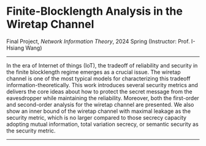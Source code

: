 # Finite-Blocklength Analysis in the Wiretap Channel

Final Project, _Network Information Theory_, 2024 Spring (Instructor: Prof. I-Hsiang Wang)

---

In the era of Internet of things (IoT), the tradeoff of reliability and security in the finite blocklength
regime emerges as a crucial issue. The wiretap channel is one of the most typical models for characterizing
this tradeoff information-theoretically. This work introduces several security metrics and delivers the core
ideas about how to protect the secret message from the eavesdropper while maintaining the reliability.
Moreover, both the first-order and second-order analysis for the wiretap channel are presented.
We also show an inner bound of the wiretap channel with maximal leakage as the security metric, which
is no larger compared to those secrecy capacity adopting mutual information, total variation secrecy, or
semantic security as the security metric.

---

<VFDownload text='Download Paper' href='/projects/WTC-NIT/Finite_blocklength_WTC.pdf' as='Finite_blocklength_WTC.pdf'/>